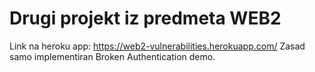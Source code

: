 # Drugi projekt iz predmeta WEB2
Link na heroku app: https://web2-vulnerabilities.herokuapp.com/
Zasad samo implementiran Broken Authentication demo.
